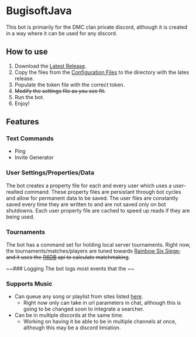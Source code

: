 # BugisoftJava
This bot is primarily for the DMC clan private discord, although it is created in a way where it can be used for any discord.
## How to use
1. Download the [Latest Release](https://github.com/LookLotsOfPeople/BugisoftJava/releases/latest).
2. Copy the files from the [Configuration Files](https://github.com/LookLotsOfPeople/BugisoftJava/tree/master/BotConfigurationFiles) to the directory with the lates release.
3. Populate the token file with the correct token.
4. ~~Modify the settings file as you see fit.~~
5. Run the bot.
6. Enjoy!

## Features
### Text Commands
* Ping
* Invite Generator

### User Settings/Properties/Data
The bot creates a property file for each and every user which uses a user-realted command. These property files are persistant through bot cycles and allow for permanent data to be saved. The user files are constantly saved every time they are written to and are not saved only on bot shutdowns. Each user property file are cached to speed up reads if they are being used. 

### Tournaments
The bot has a command set for holding local server tournaments. Right now, the tournaments/matches/players are tuned towards [Rainbow Six Siege](https://rainbow6.ubisoft.com/siege/en-US/home/index.aspx)~~, and it uses the [R6DB](https://r6db.com/) api to calculate matchmaking~~.

~~### Logging
The bot logs most events that the ~~

### Supports Music
* Can queue any song or playlist from sites listed [here](https://github.com/sedmelluq/lavaplayer#supported-formats).
  * Right now only can take in url parameters in chat, although this is going to be changed soon to integrate a searcher.
* Can be in multiple discords at the same time.
  * Working on having it be able to be in multiple channels at once, although this may be a discord limiation.

